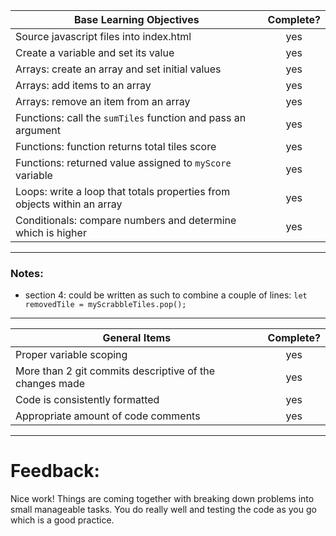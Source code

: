| Base Learning Objectives                                                | Complete? |
| ----------------------------------------------------------------------- | :-------: |
| Source javascript files into index.html                                 |    yes    |
| Create a variable and set its value                                     |    yes    |
| Arrays: create an array and set initial values                          |    yes    |
| Arrays: add items to an array                                           |    yes    |
| Arrays: remove an item from an array                                    |    yes    |
| Functions: call the `sumTiles` function and pass an argument            |    yes    |
| Functions: function returns total tiles score                           |    yes    |
| Functions: returned value assigned to `myScore` variable                |    yes    |
| Loops: write a loop that totals properties from objects within an array |    yes    |
| Conditionals: compare numbers and determine which is higher             |    yes    |

---

### Notes:

- section 4: could be written as such to combine a couple of lines: `let removedTile = myScrabbleTiles.pop();`

---

| General Items                                           | Complete? |
| ------------------------------------------------------- | :-------: |
| Proper variable scoping                                 |    yes    |
| More than 2 git commits descriptive of the changes made |    yes    |
| Code is consistently formatted                          |    yes    |
| Appropriate amount of code comments                     |    yes    |

---

# Feedback:

Nice work! Things are coming together with breaking down problems into small manageable tasks. You do really well and testing the code as you go which is a good practice.
